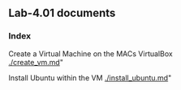 ## Lab-4.01 documents

### Index

Create a Virtual Machine on the MACs VirtualBox  
[./create_vm.md](./create_vm.md)"

Install Ubuntu within the VM
[./install_ubuntu.md](./install_ubuntu.md)"

